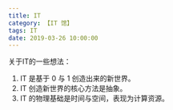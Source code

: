 ```yaml
---
title: IT
category: 【IT 馆】
tags: IT
date: 2019-03-26 10:00:00
---
```


关于IT的一些想法：

1. IT 是基于 0 与 1 创造出来的新世界。
2. IT 创造新世界的核心方法是抽象。
3. IT 的物理基础是时间与空间，表现为计算资源。
